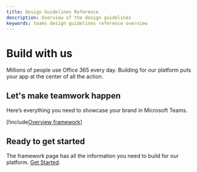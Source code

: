 ```yaml
---
title: Design Guidelines Reference
description: Overview of the design guidelines
keywords: teams design guidelines reference overview
---
```

# Build with us

Millions of people use Office 365 every day. Building for our platform puts your app at the center of all the action.

## Let's make teamwork happen

Here’s everything you need to showcase your brand in Microsoft Teams.

[!include[Overview framework](~/includes/design/overview-fx.html)]

## Ready to get started

The framework page has all the information you need to build for our platform. [Get Started](~/reference/design/framework/basics).

